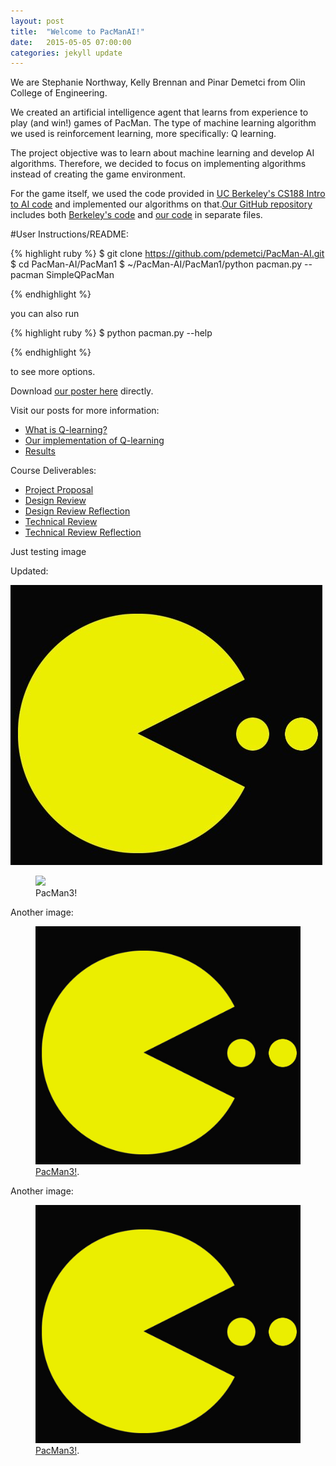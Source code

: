 ```yaml
---
layout: post
title:  "Welcome to PacManAI!"
date:   2015-05-05 07:00:00
categories: jekyll update
---
```



We are Stephanie Northway, Kelly Brennan and Pinar Demetci from Olin College of Engineering. 

We created an artificial intelligence agent that learns from experience to play (and win!) games of PacMan. The type of machine learning algorithm we used is reinforcement learning, more specifically: Q learning.

The project objective was to learn about machine learning and develop AI algorithms. Therefore, we decided to focus on implementing algorithms instead of creating the game environment. 

For the game itself, we used the code provided in [UC Berkeley's CS188 Intro to AI code](http://ai.berkeley.edu/project_instructions.html) and implemented our algorithms on that.[Our GitHub repository](https://github.com/pdemetci/PacMan-AI) includes both [Berkeley's code](https://github.com/pdemetci/PacMan-AI/tree/master/berkeley-search) and [our code](https://github.com/pdemetci/PacMan-AI/tree/master/PacMan1) in separate files. 

#User Instructions/README:

{% highlight ruby %}
$ git clone https://github.com/pdemetci/PacMan-AI.git
$ cd PacMan-AI/PacMan1
$ ~/PacMan-AI/PacMan1/python pacman.py --pacman SimpleQPacMan

{% endhighlight %}
	
you can also run 

{% highlight ruby %}
	$ python pacman.py --help
	
{% endhighlight %}
	
to see more options.

Download [our poster here]() directly. 

Visit our posts for more information:

- [What is Q-learning?](http://pdemetci.github.io/PacManAI/jekyll/update/What-Is-Reinforcement-Learning/)
- [Our implementation of Q-learning](http://pdemetci.github.io/PacManAI/jekyll/update/Our-Q-Learning-Implementation/)
- [Results](http://pdemetci.github.io/PacManAI/jekyll/update/Results/)

Course Deliverables:

- [Project Proposal](http://pdemetci.github.io/PacManAI/jekyll/update/Project-Proposal/)
- [Design Review](http://pdemetci.github.io/PacManAI/jekyll/update/Design-Review/)
- [Design Review Reflection](http://pdemetci.github.io/PacManAI/jekyll/update/Design-Review-Reflection/)
- [Technical Review](http://pdemetci.github.io/PacManAI/jekyll/update/Technical-Review/)
- [Technical Review Reflection](http://pdemetci.github.io/PacManAI/jekyll/update/Technical-Review-Reflection/)




Just testing image

Updated:


![PacMan3](/assets/pacman.jpg)

<figure>
	<img src="http://postimg.org/image/pxjf056a3/">
	<figcaption>PacMan3!</figcaption>
</figure>

Another image:
<figure>
	<a href="/assets/images/pacman.png/"><img src="/assets/images/pacman.png/" alt=""></a>
	<figcaption><a href="/assets/images/pacman.png/" title="PacMan3!">PacMan3!</a>.</figcaption>
</figure>


Another image:
<figure>
	<a href="/assets/images/pacman.png"><img src="/assets/images/pacman.png" alt=""></a>
	<figcaption><a href="/assets/images/pacman.png" title="PacMan3!">PacMan3!</a>.</figcaption>
</figure>
